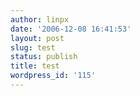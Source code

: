 ```yaml
---
author: linpx
date: '2006-12-08 16:41:53'
layout: post
slug: test
status: publish
title: test
wordpress_id: '115'
---
```




